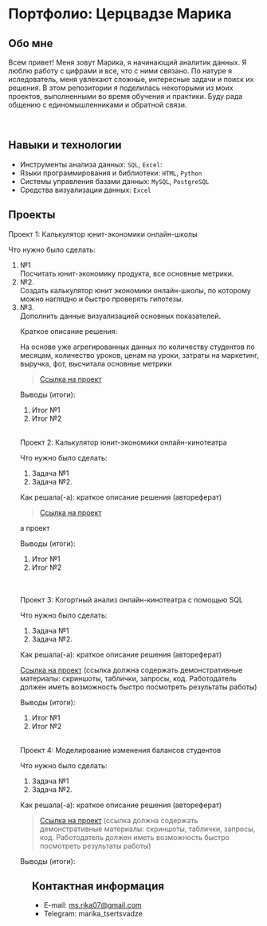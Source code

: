 # Портфолио: Церцвадзе Марика

## Обо мне 

Всем привет! Меня зовут Марика, я начинающий аналитик данных. 
Я люблю работу с цифрами и все, что с ними связано.
По натуре я иследователь, меня увлекают сложные, интересные задачи и поиск их решения.
В этом репозитории я поделилась некоторыми из моих проектов, выполненными во время обучения и практики.
Буду рада общению с единомышленниками и обратной связи.

<br>

## Навыки и технологии
- Инструменты анализа данных: ``SQL``, ``Excel``: 
- Языки программирования и библиотеки: ``HTML``, ``Python`` 
- Системы управления базами данных: ``MySQL``, ``PostgreSQL``
- Средства визуализации данных: ``Excel``

  
## Проекты
<p> Проект 1: Калькулятор юнит-экономики онлайн-школы</p>
<p>Что нужно было сделать:<p>
<ol>
  <li>№1</li> Посчитать юнит-экономику продукта, все основные метрики.
  <li>№2.</li> Создать калькулятор юнит экономики онлайн-школы, по которому можно наглядно и быстро проверять гипотезы. 
  <li>№3.</li> Дополнить данные визуализацией основных показателей.

  
<p>Краткое описание решения:<p>

На основе уже агрегированных данных по количеству студентов по месяцам, количество уроков, ценам на уроки, затраты на маркетинг, выручка, фот,
высчитала основные метрики


> <a href="Сборка калькулятора юнит-экономики.xlsx">Ссылка на проект</a>



<p>Выводы (итоги):<p>
<ol>
  <li>Итог №1</li>
  <li>Итог №2</li>
</ol>

<br> 


<p> Проект 2: Калькулятор юнит-экономики онлайн-кинотеатра</p>
<p>Что нужно было сделать:<p>
<ol>
  <li>Задача №1</li>
  <li>Задача №2.</li>
</ol>

<p>Как решала(-а): краткое описание решения (автореферат)<p>

> <a href="https://drive.google.com/drive/folders/11HcEeqniyrCMjuwHZ0GLysX0A2SEv-_x">Ссылка на проект</a>

а проект</a>
 
<p>Выводы (итоги):<p>
<ol>
  <li>Итог №1</li>
  <li>Итог №2</li>
</ol>

<br> 

<br> 
<p> Проект 3: Когортный анализ онлайн-кинотеатра с помощью SQL</p>
<p>Что нужно было сделать:<p>
<ol>
  <li>Задача №1</li>
  <li>Задача №2.</li>
</ol>

<p>Как решала(-а): краткое описание решения (автореферат)<p>

<a href="https://drive.google.com/drive/folders/1wdD-mfSeIsHWgrMLJz8Tv_ClAuP_EAOQ?usp=sharing">Ссылка на проект</a>
(ссылка должна содержать демонстративные материалы: скриншоты, таблички, запросы, код. Работодатель должен иметь возможность быстро посмотреть результаты работы)

  <p>Выводы (итоги):<p>
<ol>
  <li>Итог №1</li>
  <li>Итог №2</li>
</ol>

<br> 
<p>Проект 4: Моделирование изменения балансов студентов</p> 
<p>Что нужно было сделать:<p>

<ol>
  <li>Задача №1</li>
  <li>Задача №2.</li>
</ol>

<p>Как решала(-а): краткое описание решения (автореферат)<p>

> <a href="https://github.com/Skyproportfolio/data-analytics-5month/blob/main/Проект%205.xlsx">Ссылка на проект</a>
(ссылка должна содержать демонстративные материалы: скриншоты, таблички, запросы, код. Работодатель должен иметь возможность быстро посмотреть результаты работы)

 <p>Выводы (итоги):<p>
<ol>

## Контактная информация
- E-mail: ms.rika07@gmail.com
- Telegram: marika_tsertsvadze
  
